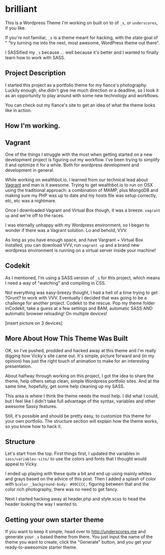 brilliant
===

This is a Wordpress Theme I'm working on built on to of `_s`, or `underscores`, if you like. 

If you're not familiar, `_s` is a theme meant for hacking, with the state goal of " "try turning me into the next, most awesome, WordPress theme out there". 

I SASSified my `_s` because ... well because it's better and I wanted to finally learn how to work with SASS. 

Project Description
------

I started this project as a portfolio theme for my fiance's photography. Luckily enough, she didn't give me much direction or a deadline, so I took it as an opportunity to play around with some new technology and workflows.

You can check out my fiance's site to get an idea of what the theme looks like in action.

How I'm working.
----

## Vagrant

One of the things I struggle with the most when getting started on a new development project is figuring out my workflow. I've been trying to simplify it and optimize it for a while. Both for wordpress development and development in general.

While working on wealthbot.io, I learned from our technical lead about [Vagrant](http://vagrantup.com) and man is it awesome. Trying to get wealthbot.io to run on OSX using the traditional approach: a combination of MAMP, plus MongoDB and making sure my PHP was up to date and my hosts file was setup correctly, etc, etc was a nightmare.

Once I downloaded Vagrant and Virtual Box though, it was a breeze. `vagrant up` and we're off to the races.

I was eternally unhappy with my Wordpress environment, so I began to wonder if there was a Vagrant solution. Lo and behold, VVV.

As long as you have enough space, and have Vargrant + Virtual Box installed, you can download VVV, run `vagrant up` and a brand new wordpress environment is running on a virtual server inside your machine!

## Codekit

As I mentioned, I'm using a SASS version of `_s` for this project, which means I need a way of "watching" and compiling in CSS. 

Not everything was easy-breezy thought, I had a hell of a time trying to get ?Grunt? to work with VVV. Eventually I decided that was going to be a challenge for another project. Codekit to the rescue. Pop my theme folder inCodekit, take a guess at a few settings and BAM, automatic SASS AND automatic browser reloading! On multiple devices! 

[insert picture on 3 devices]

More About How This Theme Was Built
----

OK, so I've pushed, prodded and hacked away at this theme and I'm really digging how Vicky's site came out. It's simple, picture forward and (in my opinion) has just the right touch of animation to make for an interesting presentation. 

About halfway through working on this project, I got the idea to share the theme, help others setup clean, simple Wordpress portfolio sites. And at the same time, hopefully, get some help cleaning up my SASS. 

This area is where I think the theme needs the most help. I did what I could, but I feel like I didn't take full advantage of the syntax, variables and other awesome Sassy features.

Still, it's possible and should be pretty easy, to customize this theme for your own portfolio. The structure section will explain how the theme works, so you know how to hack it.

Structure 
------

Let's start from the top. First things first, I updated the variables in `sass/variables-site/` to use the colors and fonts that I thought would appeal to Vicky. 

I ended up playing with these quite a bit and end up using mainly whites and grays based on the advice of this post. Then I added a splash of color with `$color__background-body: #99CCCC;` figuring between that and the color rich photography, there was no need to get fancy. 

Next I started hacking away at header.php and style.scss to head the header looking the way I wanted to. 

Getting your own starter theme
---------------

If you want to keep it simple, head over to http://underscores.me and generate your `_s` based theme from there. You just input the name of the theme you want to create, click the "Generate" button, and you get your ready-to-awesomize starter theme.

